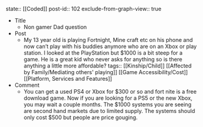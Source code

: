 state:: [[Coded]]
post-id:: 102
exclude-from-graph-view:: true

- Title
  - Non gamer Dad question
- Post
  - My 13 year old is playing Fortnight, Mine craft etc on his phone and now can’t play with his buddies anymore who are on an Xbox or play station. I looked at the PlayStation but $1000 is a bit steep for a game. He is a great kid who never asks for anything so is there anything a little more affordable?
    tags:: [[Kinship/Child]] [[Affected by Family/Mediating others' playing]] [[Game Accessibility/Cost]] [[Platform, Services and Features]]
- Comment
  - You can get a used PS4 or Xbox for $300 or so and fort nite is a free download game. Now if you are looking for a PS5 or the new Xbox, you may wait a couple months. The $1000 systems you are seeing are second hand markets due to limited supply. The systems should only cost $500 but people are price gouging.

